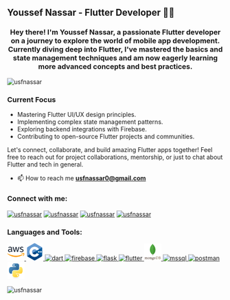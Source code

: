 ## Youssef Nassar - Flutter Developer 👨‍💻
<h3 align="center">Hey there! I'm Youssef Nassar, a passionate Flutter developer on a journey to explore the world of mobile app development. Currently diving deep into Flutter, I've mastered the basics and state management techniques and am now eagerly learning more advanced concepts and best practices.</h3>

<p align="left"> <img src="https://komarev.com/ghpvc/?username=usfnassar&label=Profile%20views&color=0e75b6&style=flat" alt="usfnassar" /> </p>

### Current Focus
- Mastering Flutter UI/UX design principles.
- Implementing complex state management patterns.
- Exploring backend integrations with Firebase.
- Contributing to open-source Flutter projects and communities.

Let's connect, collaborate, and build amazing Flutter apps together! Feel free to reach out for project collaborations, mentorship, or just to chat about Flutter and tech in general.

- 📫 How to reach me **usfnassar0@gmail.com**

<h3 align="left">Connect with me:</h3>
<p align="left">
<a href="https://twitter.com/usfnassar" target="blank"><img align="center" src="https://raw.githubusercontent.com/rahuldkjain/github-profile-readme-generator/master/src/images/icons/Social/twitter.svg" alt="usfnassar" height="30" width="40" /></a>
<a href="https://linkedin.com/in/usfnassar" target="blank"><img align="center" src="https://raw.githubusercontent.com/rahuldkjain/github-profile-readme-generator/master/src/images/icons/Social/linked-in-alt.svg" alt="usfnassar" height="30" width="40" /></a>
<a href="https://fb.com/usfnassar" target="blank"><img align="center" src="https://raw.githubusercontent.com/rahuldkjain/github-profile-readme-generator/master/src/images/icons/Social/facebook.svg" alt="usfnassar" height="30" width="40" /></a>
<a href="https://instagram.com/usfnassar" target="blank"><img align="center" src="https://raw.githubusercontent.com/rahuldkjain/github-profile-readme-generator/master/src/images/icons/Social/instagram.svg" alt="usfnassar" height="30" width="40" /></a>
</p>

<h3 align="left">Languages and Tools:</h3>
<p align="left"> <a href="https://aws.amazon.com" target="_blank" rel="noreferrer"> <img src="https://raw.githubusercontent.com/devicons/devicon/master/icons/amazonwebservices/amazonwebservices-original-wordmark.svg" alt="aws" width="40" height="40"/> </a> <a href="https://www.w3schools.com/cpp/" target="_blank" rel="noreferrer"> <img src="https://raw.githubusercontent.com/devicons/devicon/master/icons/cplusplus/cplusplus-original.svg" alt="cplusplus" width="40" height="40"/> </a> <a href="https://dart.dev" target="_blank" rel="noreferrer"> <img src="https://www.vectorlogo.zone/logos/dartlang/dartlang-icon.svg" alt="dart" width="40" height="40"/> </a> <a href="https://firebase.google.com/" target="_blank" rel="noreferrer"> <img src="https://www.vectorlogo.zone/logos/firebase/firebase-icon.svg" alt="firebase" width="40" height="40"/> </a> <a href="https://flask.palletsprojects.com/" target="_blank" rel="noreferrer"> <img src="https://www.vectorlogo.zone/logos/pocoo_flask/pocoo_flask-icon.svg" alt="flask" width="40" height="40"/> </a> <a href="https://flutter.dev" target="_blank" rel="noreferrer"> <img src="https://www.vectorlogo.zone/logos/flutterio/flutterio-icon.svg" alt="flutter" width="40" height="40"/> </a> <a href="https://www.mongodb.com/" target="_blank" rel="noreferrer"> <img src="https://raw.githubusercontent.com/devicons/devicon/master/icons/mongodb/mongodb-original-wordmark.svg" alt="mongodb" width="40" height="40"/> </a> <a href="https://www.microsoft.com/en-us/sql-server" target="_blank" rel="noreferrer"> <img src="https://www.svgrepo.com/show/303229/microsoft-sql-server-logo.svg" alt="mssql" width="40" height="40"/> </a> <a href="https://postman.com" target="_blank" rel="noreferrer"> <img src="https://www.vectorlogo.zone/logos/getpostman/getpostman-icon.svg" alt="postman" width="40" height="40"/> </a> <a href="https://www.python.org" target="_blank" rel="noreferrer"> <img src="https://raw.githubusercontent.com/devicons/devicon/master/icons/python/python-original.svg" alt="python" width="40" height="40"/> </a> </p>

<p><img align="left" src="https://github-readme-stats.vercel.app/api/top-langs?username=usfnassar&show_icons=true&locale=en&layout=compact" alt="usfnassar" /></p>


